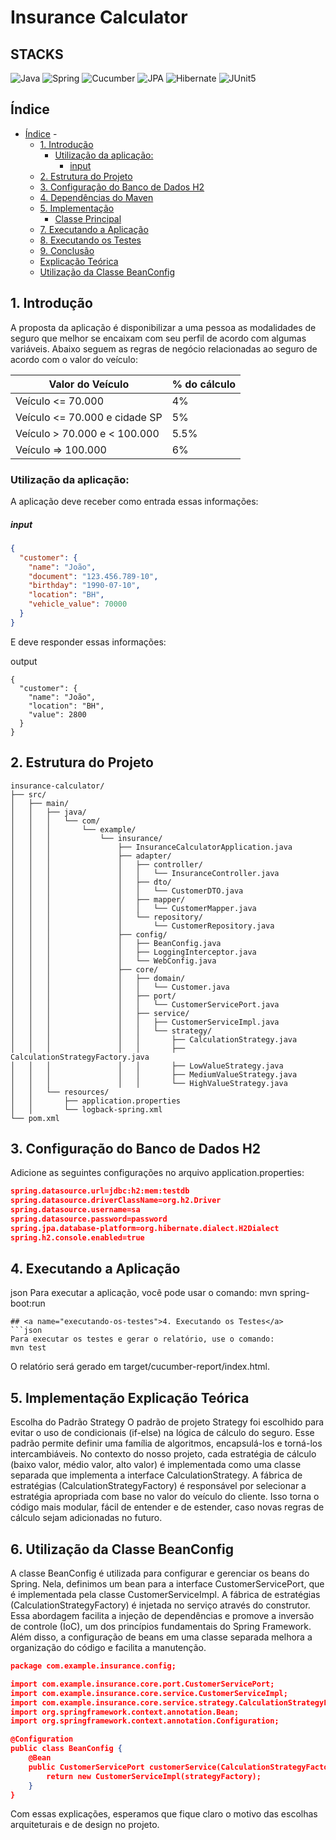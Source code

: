 
# Insurance Calculator

## STACKS
![Java](https://img.shields.io/badge/java-%23ED8B00.svg?style=for-the-badge&logo=openjdk&logoColor=white)
![Spring](https://img.shields.io/badge/spring-%236DB33F.svg?style=for-the-badge&logo=spring&logoColor=white)
![Cucumber](https://img.shields.io/badge/Cucumber-23D96C?style=for-the-badge&logo=cucumber&logoColor=white)
![JPA](https://img.shields.io/badge/JPA-6DB33F?style=for-the-badge&logo=hibernate&logoColor=white)
![Hibernate](https://img.shields.io/badge/Hibernate-59666C?style=for-the-badge&logo=hibernate&logoColor=white)
![JUnit5](https://img.shields.io/badge/JUnit5-25A162?style=for-the-badge&logo=junit5&logoColor=white)

## Índice
- [Índice](#índice)    - 
    - [1. Introdução](#1-introdução)
        - [Utilização da aplicação:](#utilização-da-aplicação)
            - [input](#input)
    - [2. Estrutura do Projeto](#2-estrutura-do-projeto)
    - [3. Configuração do Banco de Dados H2](#3-configuração-do-banco-de-dados-h2)
    - [4. Dependências do Maven](#4-dependências-do-maven)
    - [5. Implementação](#5-implementação)
        - [Classe Principal](#classe-principal)
    - [7. Executando a Aplicação](#7-executando-a-aplicação)
    - [8. Executando os Testes](#8-executando-os-testes)
    - [9. Conclusão](#9-conclusão)
    - [Explicação Teórica](#explicação-teórica)
    - [Utilização da Classe BeanConfig](#utilização-da-classe-beanconfig)

## <a name="introducao">1. Introdução</a>
A proposta da aplicação é disponibilizar a uma pessoa as modalidades de seguro que melhor se encaixam com seu perfil de acordo com algumas variáveis. Abaixo seguem as regras de negócio relacionadas ao seguro de acordo com o valor do veículo:

| Valor do Veículo                | % do cálculo |
|---------------------------------|--------------|
| Veículo <= 70.000               | 4%           |
| Veículo <= 70.000 e cidade SP   | 5%           |
| Veículo > 70.000 e < 100.000    | 5.5%         |
| Veículo => 100.000              | 6%           |

### Utilização da aplicação:
A aplicação deve receber como entrada essas informações:

##### input
```json
{
  "customer": {
    "name": "João",
    "document": "123.456.789-10",
    "birthday": "1990-07-10",
    "location": "BH",
    "vehicle_value": 70000
  }
}
```
E deve responder essas informações:

output
```
{
  "customer": {
    "name": "João",
    "location": "BH",
    "value": 2800
  }
}
```

## <a name="estrutura-do-projeto">2. Estrutura do Projeto</a>


```
insurance-calculator/
├── src/
│   ├── main/
│   │   ├── java/
│   │   │   └── com/
│   │   │       └── example/
│   │   │           └── insurance/
│   │   │               ├── InsuranceCalculatorApplication.java
│   │   │               ├── adapter/
│   │   │               │   ├── controller/
│   │   │               │   │   └── InsuranceController.java
│   │   │               │   ├── dto/
│   │   │               │   │   └── CustomerDTO.java
│   │   │               │   ├── mapper/
│   │   │               │   │   └── CustomerMapper.java
│   │   │               │   └── repository/
│   │   │               │       └── CustomerRepository.java
│   │   │               ├── config/
│   │   │               │   ├── BeanConfig.java
│   │   │               │   ├── LoggingInterceptor.java
│   │   │               │   └── WebConfig.java
│   │   │               ├── core/
│   │   │               │   ├── domain/
│   │   │               │   │   └── Customer.java
│   │   │               │   ├── port/
│   │   │               │   │   └── CustomerServicePort.java
│   │   │               │   ├── service/
│   │   │               │   │   ├── CustomerServiceImpl.java
│   │   │               │   │   └── strategy/
│   │   │               │   │       ├── CalculationStrategy.java
│   │   │               │   │       ├── CalculationStrategyFactory.java
│   │   │               │   │       ├── LowValueStrategy.java
│   │   │               │   │       ├── MediumValueStrategy.java
│   │   │               │   │       └── HighValueStrategy.java
│   │   └── resources/
│   │       ├── application.properties
│   │       └── logback-spring.xml
└── pom.xml

```
## <a name="configuracao-do-banco-de-dados-h2">3. Configuração do Banco de Dados H2</a>

Adicione as seguintes configurações no arquivo application.properties:

```json
spring.datasource.url=jdbc:h2:mem:testdb
spring.datasource.driverClassName=org.h2.Driver
spring.datasource.username=sa
spring.datasource.password=password
spring.jpa.database-platform=org.hibernate.dialect.H2Dialect
spring.h2.console.enabled=true
```

## <a name="executando-a-aplicacao">4. Executando a Aplicação</a>
json
Para executar a aplicação, você pode usar o comando:
mvn spring-boot:run
```
## <a name="executando-os-testes">4. Executando os Testes</a>
```json
Para executar os testes e gerar o relatório, use o comando:
mvn test
```
O relatório será gerado em target/cucumber-report/index.html.



## <a name="executando-a-aplicacao">5. Implementação Explicação Teórica</a>
Escolha do Padrão Strategy
O padrão de projeto Strategy foi escolhido para evitar o uso de condicionais (if-else) na lógica de cálculo do seguro. Esse padrão permite definir uma família de algoritmos, encapsulá-los e torná-los intercambiáveis. No contexto do nosso projeto, cada estratégia de cálculo (baixo valor, médio valor, alto valor) é implementada como uma classe separada que implementa a interface CalculationStrategy. A fábrica de estratégias (CalculationStrategyFactory) é responsável por selecionar a estratégia apropriada com base no valor do veículo do cliente. Isso torna o código mais modular, fácil de entender e de estender, caso novas regras de cálculo sejam adicionadas no futuro.

## <a name="executando-a-aplicacao">6. Utilização da Classe BeanConfig </a>
A classe BeanConfig é utilizada para configurar e gerenciar os beans do Spring. Nela, definimos um bean para a interface CustomerServicePort, que é implementada pela classe CustomerServiceImpl. A fábrica de estratégias (CalculationStrategyFactory) é injetada no serviço através do construtor. Essa abordagem facilita a injeção de dependências e promove a inversão de controle (IoC), um dos princípios fundamentais do Spring Framework. Além disso, a configuração de beans em uma classe separada melhora a organização do código e facilita a manutenção.

```json
package com.example.insurance.config;

import com.example.insurance.core.port.CustomerServicePort;
import com.example.insurance.core.service.CustomerServiceImpl;
import com.example.insurance.core.service.strategy.CalculationStrategyFactory;
import org.springframework.context.annotation.Bean;
import org.springframework.context.annotation.Configuration;

@Configuration
public class BeanConfig {
    @Bean
    public CustomerServicePort customerService(CalculationStrategyFactory strategyFactory) {
        return new CustomerServiceImpl(strategyFactory);
    }
}

```
Com essas explicações, esperamos que fique claro o motivo das escolhas arquiteturais e de design no projeto.




